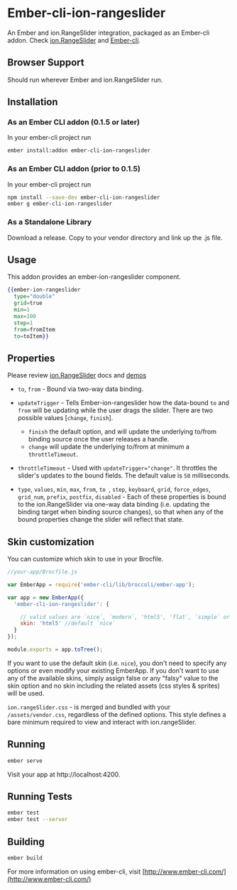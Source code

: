 # Ember-cli-ion-rangeslider
An Ember and ion.RangeSlider integration, packaged as an Ember-cli addon. Check
[ion.RangeSlider](//github.com/IonDen/ion.rangeSlider) and [Ember-cli](http://www.ember-cli.com/).

## Browser Support
Should run wherever Ember and ion.RangeSlider run.

## Installation

### As an Ember CLI addon (0.1.5 or later)

In your ember-cli project run
```bash
ember install:addon ember-cli-ion-rangeslider
```

### As an Ember CLI addon (prior to 0.1.5)

In your ember-cli project run
```bash
npm install --save-dev ember-cli-ion-rangeslider
ember g ember-cli-ion-rangeslider
```

### As a Standalone Library

Download a release.
Copy to your vendor directory and link up the .js file.

## Usage
This addon provides an ember-ion-rangeslider component.
```handlebars
{{ember-ion-rangeslider
  type="double"
  grid=true
  min=1
  max=100
  step=1
  from=fromItem
  to=toItem}}
```

## Properties
Please review [ion.RangeSlider](//github.com/IonDen/ion.rangeSlider) docs and
[demos](http://ionden.com/a/plugins/ion.rangeSlider/en.html)

- `to`, `from` - Bound via two-way data binding.

- `updateTrigger` - Tells Ember-ion-rangeslider how the data-bound `to` and `from` will be updating while the user drags the slider. There are two possible values [`change`, `finish`].

  - `finish` the default option, and will update the underlying to/from binding source once the user releases a handle.
  - `change` will update the underlying to/from at minimum a `throttleTimeout`.

- `throttleTimeout` - Used with `updateTrigger="change"`. It throttles the slider's updates to the bound fields. The default value is `50` milliseconds.

- `type`, `values`, `min`, `max`, `from`, `to `, `step`, `keyboard`, `grid`, `force_edges`, `grid_num`, `prefix`, `postfix`, `disabled` - Each of these properties is bound to the ion.RangeSlider via one-way data binding (i.e. updating the binding target when binding source changes), so that when any of the bound properties change the slider will reflect that state.


## Skin customization
You can customize which skin to use in your Brocfile.

```javascript
//your-app/Brocfile.js

var EmberApp = require('ember-cli/lib/broccoli/ember-app');

var app = new EmberApp({
  'ember-cli-ion-rangeslider': {

    // valid values are `nice`, `modern`, 'html5', 'flat`, `simple` or false
    skin: 'html5' //default `nice`
  }
});

module.exports = app.toTree();
```
If you want to use the default skin (i.e. `nice`), you don't need to specify any options or even modify your existing EmberApp. If you don't want to use any of the available skins, simply assign false or any "falsy" value to the skin option and no skin including the related assets (css styles & sprites) will be used.

`ion.rangeSlider.css` - is merged and bundled with your `/assets/vendor.css`, regardless of the defined options.
This style defines a bare minimum required to view and interact with ion.rangeSlider.

## Running
```bash
ember serve
```
Visit your app at http://localhost:4200.

## Running Tests
```bash
ember test
ember test --server
```

## Building
```bash
ember build
```
For more information on using ember-cli, visit [http://www.ember-cli.com/](http://www.ember-cli.com/)